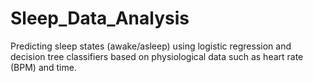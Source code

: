 # Sleep_Data_Analysis
Predicting sleep states (awake/asleep) using logistic regression and decision tree classifiers based on physiological data such as heart rate (BPM) and time.
